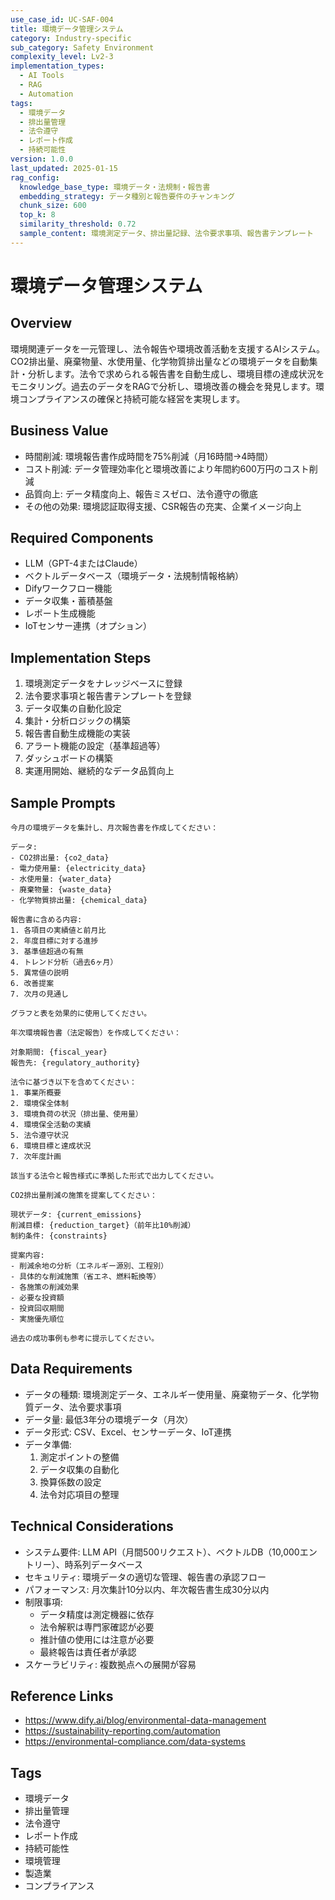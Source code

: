```yaml
---
use_case_id: UC-SAF-004
title: 環境データ管理システム
category: Industry-specific
sub_category: Safety Environment
complexity_level: Lv2-3
implementation_types:
  - AI Tools
  - RAG
  - Automation
tags:
  - 環境データ
  - 排出量管理
  - 法令遵守
  - レポート作成
  - 持続可能性
version: 1.0.0
last_updated: 2025-01-15
rag_config:
  knowledge_base_type: 環境データ・法規制・報告書
  embedding_strategy: データ種別と報告要件のチャンキング
  chunk_size: 600
  top_k: 8
  similarity_threshold: 0.72
  sample_content: 環境測定データ、排出量記録、法令要求事項、報告書テンプレート
---
```


# 環境データ管理システム

## Overview

環境関連データを一元管理し、法令報告や環境改善活動を支援するAIシステム。CO2排出量、廃棄物量、水使用量、化学物質排出量などの環境データを自動集計・分析します。法令で求められる報告書を自動生成し、環境目標の達成状況をモニタリング。過去のデータをRAGで分析し、環境改善の機会を発見します。環境コンプライアンスの確保と持続可能な経営を実現します。

## Business Value

- 時間削減: 環境報告書作成時間を75%削減（月16時間→4時間）
- コスト削減: データ管理効率化と環境改善により年間約600万円のコスト削減
- 品質向上: データ精度向上、報告ミスゼロ、法令遵守の徹底
- その他の効果: 環境認証取得支援、CSR報告の充実、企業イメージ向上

## Required Components

- LLM（GPT-4またはClaude）
- ベクトルデータベース（環境データ・法規制情報格納）
- Difyワークフロー機能
- データ収集・蓄積基盤
- レポート生成機能
- IoTセンサー連携（オプション）

## Implementation Steps

1. 環境測定データをナレッジベースに登録
2. 法令要求事項と報告書テンプレートを登録
3. データ収集の自動化設定
4. 集計・分析ロジックの構築
5. 報告書自動生成機能の実装
6. アラート機能の設定（基準超過等）
7. ダッシュボードの構築
8. 実運用開始、継続的なデータ品質向上

## Sample Prompts

```
今月の環境データを集計し、月次報告書を作成してください：

データ:
- CO2排出量: {co2_data}
- 電力使用量: {electricity_data}
- 水使用量: {water_data}
- 廃棄物量: {waste_data}
- 化学物質排出量: {chemical_data}

報告書に含める内容:
1. 各項目の実績値と前月比
2. 年度目標に対する進捗
3. 基準値超過の有無
4. トレンド分析（過去6ヶ月）
5. 異常値の説明
6. 改善提案
7. 次月の見通し

グラフと表を効果的に使用してください。
```

```
年次環境報告書（法定報告）を作成してください：

対象期間: {fiscal_year}
報告先: {regulatory_authority}

法令に基づき以下を含めてください：
1. 事業所概要
2. 環境保全体制
3. 環境負荷の状況（排出量、使用量）
4. 環境保全活動の実績
5. 法令遵守状況
6. 環境目標と達成状況
7. 次年度計画

該当する法令と報告様式に準拠した形式で出力してください。
```

```
CO2排出量削減の施策を提案してください：

現状データ: {current_emissions}
削減目標: {reduction_target}（前年比10%削減）
制約条件: {constraints}

提案内容:
- 削減余地の分析（エネルギー源別、工程別）
- 具体的な削減施策（省エネ、燃料転換等）
- 各施策の削減効果
- 必要な投資額
- 投資回収期間
- 実施優先順位

過去の成功事例も参考に提示してください。
```

## Data Requirements

- データの種類: 環境測定データ、エネルギー使用量、廃棄物データ、化学物質データ、法令要求事項
- データ量: 最低3年分の環境データ（月次）
- データ形式: CSV、Excel、センサーデータ、IoT連携
- データ準備:
  1. 測定ポイントの整備
  2. データ収集の自動化
  3. 換算係数の設定
  4. 法令対応項目の整理

## Technical Considerations

- システム要件: LLM API（月間500リクエスト）、ベクトルDB（10,000エントリー）、時系列データベース
- セキュリティ: 環境データの適切な管理、報告書の承認フロー
- パフォーマンス: 月次集計10分以内、年次報告書生成30分以内
- 制限事項:
  - データ精度は測定機器に依存
  - 法令解釈は専門家確認が必要
  - 推計値の使用には注意が必要
  - 最終報告は責任者が承認
- スケーラビリティ: 複数拠点への展開が容易

## Reference Links

- https://www.dify.ai/blog/environmental-data-management
- https://sustainability-reporting.com/automation
- https://environmental-compliance.com/data-systems

## Tags

- 環境データ
- 排出量管理
- 法令遵守
- レポート作成
- 持続可能性
- 環境管理
- 製造業
- コンプライアンス
